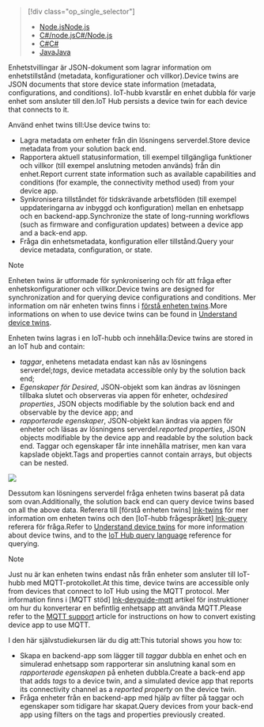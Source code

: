 > [!div class="op_single_selector"]
> * [<span data-ttu-id="60cd0-101">Node.js</span><span class="sxs-lookup"><span data-stu-id="60cd0-101">Node.js</span></span>](../articles/iot-hub/iot-hub-node-node-twin-getstarted.md)
> * [<span data-ttu-id="60cd0-102">C#/node.js</span><span class="sxs-lookup"><span data-stu-id="60cd0-102">C#/Node.js</span></span>](../articles/iot-hub/iot-hub-csharp-node-twin-getstarted.md)
> * [<span data-ttu-id="60cd0-103">C#</span><span class="sxs-lookup"><span data-stu-id="60cd0-103">C#</span></span>](../articles/iot-hub/iot-hub-csharp-csharp-twin-getstarted.md)
> * [<span data-ttu-id="60cd0-104">Java</span><span class="sxs-lookup"><span data-stu-id="60cd0-104">Java</span></span>](../articles/iot-hub/iot-hub-java-java-twin-getstarted.md)

<span data-ttu-id="60cd0-105">Enhetstvillingar är JSON-dokument som lagrar information om enhetstillstånd (metadata, konfigurationer och villkor).</span><span class="sxs-lookup"><span data-stu-id="60cd0-105">Device twins are JSON documents that store device state information (metadata, configurations, and conditions).</span></span> <span data-ttu-id="60cd0-106">IoT-hubb kvarstår en enhet dubbla för varje enhet som ansluter till den.</span><span class="sxs-lookup"><span data-stu-id="60cd0-106">IoT Hub persists a device twin for each device that connects to it.</span></span>

<span data-ttu-id="60cd0-107">Använd enhet twins till:</span><span class="sxs-lookup"><span data-stu-id="60cd0-107">Use device twins to:</span></span>

* <span data-ttu-id="60cd0-108">Lagra metadata om enheter från din lösningens serverdel.</span><span class="sxs-lookup"><span data-stu-id="60cd0-108">Store device metadata from your solution back end.</span></span>
* <span data-ttu-id="60cd0-109">Rapportera aktuell statusinformation, till exempel tillgängliga funktioner och villkor (till exempel anslutning metoden används) från din enhet.</span><span class="sxs-lookup"><span data-stu-id="60cd0-109">Report current state information such as available capabilities and conditions (for example, the connectivity method used) from your device app.</span></span>
* <span data-ttu-id="60cd0-110">Synkronisera tillståndet för tidskrävande arbetsflöden (till exempel uppdateringarna av inbyggd och konfiguration) mellan en enhetsapp och en backend-app.</span><span class="sxs-lookup"><span data-stu-id="60cd0-110">Synchronize the state of long-running workflows (such as firmware and configuration updates) between a device app and a back-end app.</span></span>
* <span data-ttu-id="60cd0-111">Fråga din enhetsmetadata, konfiguration eller tillstånd.</span><span class="sxs-lookup"><span data-stu-id="60cd0-111">Query your device metadata, configuration, or state.</span></span>

> [!NOTE]
> <span data-ttu-id="60cd0-112">Enheten twins är utformade för synkronisering och för att fråga efter enhetskonfigurationer och villkor.</span><span class="sxs-lookup"><span data-stu-id="60cd0-112">Device twins are designed for synchronization and for querying device configurations and conditions.</span></span> <span data-ttu-id="60cd0-113">Mer information om när enheten twins finns i [förstå enheten twins][lnk-twins].</span><span class="sxs-lookup"><span data-stu-id="60cd0-113">More informations on when to use device twins can be found in [Understand device twins][lnk-twins].</span></span>

<span data-ttu-id="60cd0-114">Enheten twins lagras i en IoT-hubb och innehålla:</span><span class="sxs-lookup"><span data-stu-id="60cd0-114">Device twins are stored in an IoT hub and contain:</span></span>

* <span data-ttu-id="60cd0-115">*taggar*, enhetens metadata endast kan nås av lösningens serverdel;</span><span class="sxs-lookup"><span data-stu-id="60cd0-115">*tags*, device metadata accessible only by the solution back end;</span></span>
* <span data-ttu-id="60cd0-116">*Egenskaper för Desired*, JSON-objekt som kan ändras av lösningen tillbaka slutet och observeras via appen för enheter, och</span><span class="sxs-lookup"><span data-stu-id="60cd0-116">*desired properties*, JSON objects modifiable by the solution back end and observable by the device app; and</span></span>
* <span data-ttu-id="60cd0-117">*rapporterade egenskaper*, JSON-objekt kan ändras via appen för enheter och läsas av lösningens serverdel.</span><span class="sxs-lookup"><span data-stu-id="60cd0-117">*reported properties*, JSON objects modifiable by the device app and readable by the solution back end.</span></span> <span data-ttu-id="60cd0-118">Taggar och egenskaper får inte innehålla matriser, men kan vara kapslade objekt.</span><span class="sxs-lookup"><span data-stu-id="60cd0-118">Tags and properties cannot contain arrays, but objects can be nested.</span></span>

![][img-twin]

<span data-ttu-id="60cd0-119">Dessutom kan lösningens serverdel fråga enheten twins baserat på data som ovan.</span><span class="sxs-lookup"><span data-stu-id="60cd0-119">Additionally, the solution back end can query device twins based on all the above data.</span></span>
<span data-ttu-id="60cd0-120">Referera till [förstå enheten twins] [ lnk-twins] för mer information om enheten twins och den [IoT-hubb frågespråket] [ lnk-query] referera för fråga.</span><span class="sxs-lookup"><span data-stu-id="60cd0-120">Refer to [Understand device twins][lnk-twins] for more information about device twins, and to the [IoT Hub query language][lnk-query] reference for querying.</span></span>

> [!NOTE]
> <span data-ttu-id="60cd0-121">Just nu är kan enheten twins endast nås från enheter som ansluter till IoT-hubb med MQTT-protokollet.</span><span class="sxs-lookup"><span data-stu-id="60cd0-121">At this time, device twins are accessible only from devices that connect to IoT Hub using the MQTT protocol.</span></span> <span data-ttu-id="60cd0-122">Mer information finns i [MQTT stöd] [ lnk-devguide-mqtt] artikel för instruktioner om hur du konverterar en befintlig enhetsapp att använda MQTT.</span><span class="sxs-lookup"><span data-stu-id="60cd0-122">Please refer to the [MQTT support][lnk-devguide-mqtt] article for instructions on how to convert existing device app to use MQTT.</span></span>

<span data-ttu-id="60cd0-123">I den här självstudiekursen lär du dig att:</span><span class="sxs-lookup"><span data-stu-id="60cd0-123">This tutorial shows you how to:</span></span>

* <span data-ttu-id="60cd0-124">Skapa en backend-app som lägger till *taggar* dubbla en enhet och en simulerad enhetsapp som rapporterar sin anslutning kanal som en *rapporterade egenskapen* på enheten dubbla.</span><span class="sxs-lookup"><span data-stu-id="60cd0-124">Create a back-end app that adds *tags* to a device twin, and a simulated device app that reports its connectivity channel as a *reported property* on the device twin.</span></span>
* <span data-ttu-id="60cd0-125">Fråga enheter från en backend-app med hjälp av filter på taggar och egenskaper som tidigare har skapat.</span><span class="sxs-lookup"><span data-stu-id="60cd0-125">Query devices from your back-end app using filters on the tags and properties previously created.</span></span>

<!-- images -->
[img-twin]: media/iot-hub-selector-twin-get-started/twin.png

<!-- links -->
[lnk-query]: ../articles/iot-hub/iot-hub-devguide-query-language.md
[lnk-twins]: ../articles/iot-hub/iot-hub-devguide-device-twins.md
[lnk-d2c]: ../articles/iot-hub/iot-hub-devguide-messaging.md#device-to-cloud-messages
[lnk-methods]: ../articles/iot-hub/iot-hub-devguide-direct-methods.md
[lnk-devguide-mqtt]: ../articles/iot-hub/iot-hub-mqtt-support.md